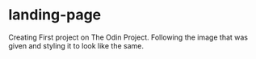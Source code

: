 # landing-page
Creating First project on The Odin Project. Following the image that was given and styling it to look like the same.